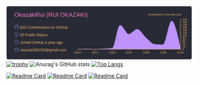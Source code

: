 [![](./profile-summary-card-output/dracula/0-profile-details.svg)](https://github.com/vn7n24fzkq/github-profile-summary-cards)
[![trophy](https://github-profile-trophy.vercel.app/?username=OkazakiRui&theme=onedark&title=Joined2020,Commit,Repositories)](https://github.com/OkazakiRui/github-profile-trophy)
![Anurag's GitHub stats](https://github-readme-stats.vercel.app/api?username=OkazakiRui&count_private=true&show_icons=true&theme=dracula)
[![Top Langs](https://github-readme-stats.vercel.app/api/top-langs/?username=OkazakiRui&layout=compact&theme=dracula)](https://github.com/OkazakiRui/github-readme-stats)

[![Readme Card](https://github-readme-stats.vercel.app/api/pin/?username=OkazakiRui&repo=portfolio-react)](https://github.com/OkazakiRui/portfolio-react)
[![Readme Card](https://github-readme-stats.vercel.app/api/pin/?username=OkazakiRui&repo=mouseStoker)](https://github.com/OkazakiRui/mouseStoker)
[![Readme Card](https://github-readme-stats.vercel.app/api/pin/?username=OkazakiRui&repo=calendarJs)](https://github.com/OkazakiRui/calendarJs)
